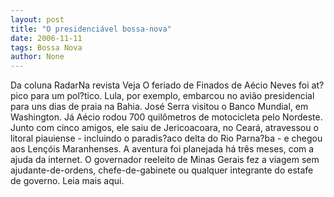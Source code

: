 ```yaml
---
layout: post
title: "O presidenciável bossa-nova"
date: 2006-11-11
tags: Bossa Nova
author: None
---
```

Da coluna RadarNa revista Veja
O feriado de Finados de Aécio Neves foi at?pico para um pol?tico. Lula, por exemplo, embarcou no avião presidencial para uns dias de praia na Bahia. José Serra visitou o Banco Mundial, em Washington. 
Já Aécio rodou 700 quilômetros de motocicleta pelo Nordeste. Junto com cinco amigos, ele saiu de Jericoacoara, no Ceará, atravessou o litoral piauiense - incluindo o paradis?aco delta do Rio Parna?ba - e chegou aos Lençóis Maranhenses. 
A aventura foi planejada há três meses, com a ajuda da internet. O governador reeleito de Minas Gerais fez a viagem sem ajudante-de-ordens, chefe-de-gabinete ou qualquer integrante do estafe de governo.
Leia mais aqui. 